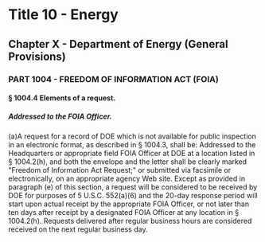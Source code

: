 
# Title 10 - Energy
## Chapter X - Department of Energy (General Provisions)
### PART 1004 - FREEDOM OF INFORMATION ACT (FOIA)
#### § 1004.4 Elements of a request.
##### Addressed to the FOIA Officer.

(a)A request for a record of DOE which is not available for public inspection in an electronic format, as described in § 1004.3, shall be: Addressed to the Headquarters or appropriate field FOIA Officer at DOE at a location listed in § 1004.2(h), and both the envelope and the letter shall be clearly marked "Freedom of Information Act Request;" or submitted via facsimile or electronically, on an appropriate agency Web site. Except as provided in paragraph (e) of this section, a request will be considered to be received by DOE for purposes of 5 U.S.C. 552(a)(6) and the 20-day response period will start upon actual receipt by the appropriate FOIA Officer, or not later than ten days after receipt by a designated FOIA Officer at any location in § 1004.2(h). Requests delivered after regular business hours are considered received on the next regular business day.
